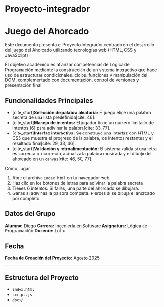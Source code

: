 # Proyecto-integrador
# Juego del Ahorcado

Este documento presenta el Proyecto Integrador centrado en el desarrollo del juego del Ahorcado utilizando tecnologías web (HTML, CSS y JavaScript)

El objetivo académico es afianzar competencias de Lógica de Programación mediante la construcción de un sistema interactivo que hace uso de estructuras condicionales, ciclos, funciones y manipulación del DOM, complementado con documentación, control de versiones y presentación final

## Funcionalidades Principales

* [cite_start]**Selección de palabra aleatoria:** El juego elige una palabra secreta de una lista predefinida[cite: 46].
* [cite_start]**Manejo de intentos:** El jugador tiene un número limitado de intentos (6) para adivinar la palabra[cite: 33, 77].
* [cite_start]**Interfaz interactiva:** Se construyó una interfaz con HTML y CSS que muestra el progreso de la palabra, los intentos restantes y el resultado final[cite: 29, 33, 46].
* [cite_start]**Validación y retroalimentación:** El sistema valida si una letra es correcta o incorrecta, actualiza la palabra mostrada y el dibujo del ahorcado en un `canvas`[cite: 46, 50, 77].

Cómo Jugar

1.  Abre el archivo `index.html` en tu navegador web.
2.  Haz clic en los botones de letras para adivinar la palabra secreta.
3.  Tienes 6 intentos. Si fallas, una parte del ahorcado se dibujará.
4.  Ganas si adivinas la palabra completa. Pierdes si se dibuja el ahorcado por completo.

## Datos del Grupo

**Alumno:** Diego 
**Carrera:** Ingeniería en Software 
**Asignatura:** Lógica de Programación 
**Docente:** Lolito 

## Fecha

**Fecha de Creación del Proyecto:** Agosto 2025

---

## Estructura del Proyecto

* `index.html`
* `script.js`
* `docs/`
